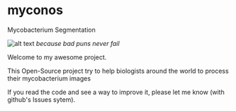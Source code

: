# myconos
Mycobacterium Segmentation

![alt text](https://www.maxpixel.net/static/photo/1x/Mykonos-Blue-Greece-House-Holiday-Travel-White-1186043.jpg "Mykonos")
_because bad puns never fail_

Welcome to my awesome project.

This Open-Source project try to help biologists around the world to process their mycobacterium images

If you read the code and see a way to improve it, please let me know (with github's Issues sytem). 
